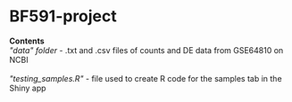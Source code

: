 # BF591-project

**Contents** <br>
*"data" folder* - .txt and .csv files of counts and DE data from GSE64810 on NCBI <br>
<br>
*"testing_samples.R"* - file used to create R code for the samples tab in the Shiny app


